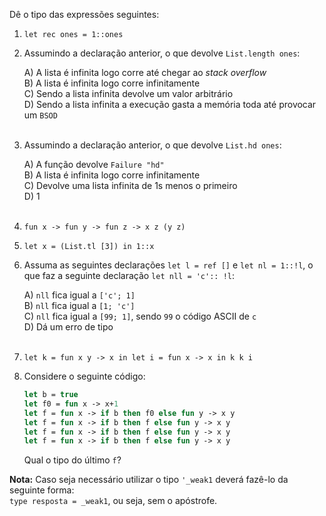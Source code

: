Dê o tipo das expressões seguintes:

1. `let rec ones = 1::ones`

2. Assumindo a declaração anterior, o que devolve `List.length ones`:

    A) A lista é infinita logo corre até chegar ao _stack overflow_<br />
    B) A lista é infinita logo corre infinitamente<br />
    C) Sendo a lista infinita devolve um valor arbitrário<br />
    D) Sendo a lista infinita a execução gasta a memória toda até provocar um `BSOD`<br /><br />

3. Assumindo a declaração anterior, o que devolve `List.hd ones`:

    A) A função devolve `Failure "hd"`<br />
    B) A lista é infinita logo corre infinitamente<br />
    C) Devolve uma lista infinita de 1s menos o primeiro<br />
    D) 1<br /><br />

4. `fun x -> fun y -> fun z -> x z (y z)`

5. `let x = (List.tl [3]) in 1::x`

6. Assuma as seguintes declarações `let l = ref []` e `let nl = 1::!l`, o que faz a seguinte declaração `let nll = 'c':: !l`:

    A) `nll` fica igual a `['c'; 1]`<br />
    B) `nll` fica igual a `[1; 'c']`<br />
    C) `nll` fica igual a `[99; 1]`, sendo `99` o código ASCII de `c`<br />
    D) Dá um erro de tipo<br /><br />

7. `let k = fun x y -> x in let i = fun x -> x in k k i`

8. Considere o seguinte código:

    ```ocaml
    let b = true
    let f0 = fun x -> x+1
    let f = fun x -> if b then f0 else fun y -> x y
    let f = fun x -> if b then f else fun y -> x y
    let f = fun x -> if b then f else fun y -> x y
    let f = fun x -> if b then f else fun y -> x y
    ```

    Qual o tipo do último `f`?


**Nota:** Caso seja necessário utilizar o tipo `'_weak1` deverá fazê-lo da seguinte forma:<br />
  `type resposta = _weak1`, ou seja, sem o apóstrofe.
